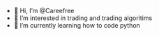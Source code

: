 - 👋 Hi, I’m @Careefree
- 👀 I’m interested in trading and trading algoritims
- 🌱 I’m currently learning how to code python

<!---
carefreepy/carefreepy is a ✨ special ✨ repository because its `README.md` (this file) appears on your GitHub profile.
You can click the Preview link to take a look at your changes.
--->
